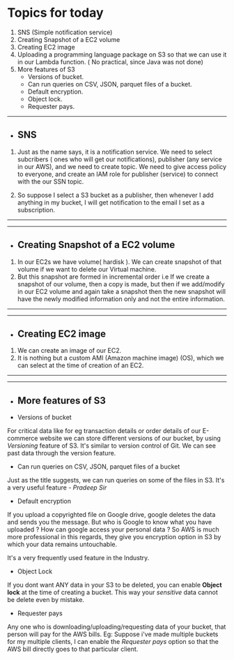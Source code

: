 # Topics for today

1. SNS (Simple notification service)
2. Creating Snapshot of a EC2 volume
3. Creating EC2 image
4. Uploading a programming language package on S3 so that we can use it in our Lambda function. ( No practical, since Java was not done)
5. More features of S3
   * Versions of bucket.
   * Can run queries on CSV, JSON, parquet files of a bucket.
   * Default encryption.
   * Object lock.
   * Requester pays.



---
* ## SNS

1. Just as the name says, it is a notification service. We need to select subcribers ( ones who will get our notifications), publisher  (any service in our AWS), and we need to create topic. We need to give access policy to everyone, and create an IAM role for publisher (service) to connect with the our SSN topic.

2. So suppose I select a S3 bucket as a publisher, then whenever I add anything in my bucket, I will get notification to the email
I set as a subscription.

---
---
* ## Creating Snapshot of a EC2 volume

1. In our EC2s we have volume( hardisk ). We can create snapshot of that volume if we want to delete our Virtual machine.
2. But this snapshot are formed in incremental order i.e If we create a snapshot of our volume, then a copy is made, but then if 
   we add/modify in our EC2 volume and again take a snapshot then the new snapshot will have the newly modified information only and not
   the entire information.

---
---

* ## Creating EC2 image

1. We can create an image of our EC2.
2. It is nothing but a custom AMI (Amazon machine image) (OS), which we can select at the time of creation of an EC2.

---
---

* ## More features of S3

* Versions of bucket

For critical data like for eg transaction details or order details of our E-commerce website we can store different versions of our bucket, by using *Versioning* feature of S3. It's similar to version control of Git. We can see past data through the version feature.



* Can run queries on CSV, JSON, parquet files of a bucket

Just as the title suggests, we can run queries on some of the files in S3. It's a very useful feature - *Pradeep Sir*



* Default encryption

If you upload a copyrighted file on Google drive, google deletes the data and sends you the message. But who is Google to know what you
have uploaded ? How can google access your personal data ? So AWS is much more professional in this regards, they give you encryption 
option in S3 by which your data remains untouchable.

It's a very frequently used feature in the Industry.



* Object Lock

If you dont want ANY data in your S3 to be deleted, you can enable **Object lock** at the time of creating a bucket.
This way your *sensitive* data cannot be delete even by mistake.



* Requester pays

Any one who is downloading/uploading/requesting data of your bucket, that person will pay for the AWS bills.
Eg: Suppose i've made multiple buckets for my multiple clients, I can enable the *Requester pays* option so that the AWS bill directly 
goes to that particular client.






